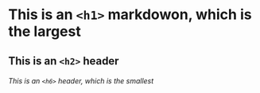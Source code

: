 # This is an `<h1>` markdowon, which is the largest

## This is an `<h2>` header

###### This is an `<h6>` header, which is the smallest
